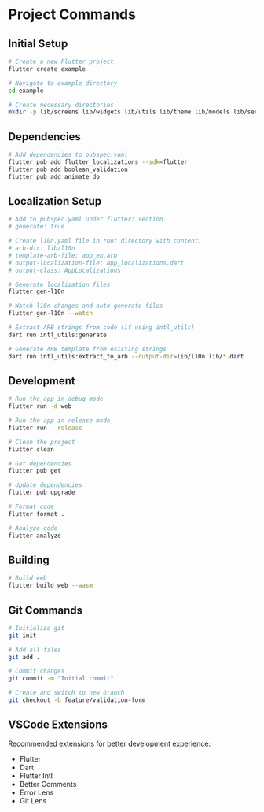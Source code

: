 # Project Commands

## Initial Setup

```bash
# Create a new Flutter project
flutter create example

# Navigate to example directory
cd example

# Create necessary directories
mkdir -p lib/screens lib/widgets lib/utils lib/theme lib/models lib/services lib/l10n
```

## Dependencies

```bash
# Add dependencies to pubspec.yaml
flutter pub add flutter_localizations --sdk=flutter
flutter pub add boolean_validation
flutter pub add animate_do
```

## Localization Setup

```bash
# Add to pubspec.yaml under flutter: section
# generate: true

# Create l10n.yaml file in root directory with content:
# arb-dir: lib/l10n
# template-arb-file: app_en.arb
# output-localization-file: app_localizations.dart
# output-class: AppLocalizations

# Generate localization files
flutter gen-l10n

# Watch l10n changes and auto-generate files
flutter gen-l10n --watch

# Extract ARB strings from code (if using intl_utils)
dart run intl_utils:generate

# Generate ARB template from existing strings
dart run intl_utils:extract_to_arb --output-dir=lib/l10n lib/*.dart
```

## Development

```bash
# Run the app in debug mode
flutter run -d web

# Run the app in release mode
flutter run --release

# Clean the project
flutter clean

# Get dependencies
flutter pub get

# Update dependencies
flutter pub upgrade

# Format code
flutter format .

# Analyze code
flutter analyze
```

## Building

```bash
# Build web
flutter build web --wasm
```

## Git Commands

```bash
# Initialize git
git init

# Add all files
git add .

# Commit changes
git commit -m "Initial commit"

# Create and switch to new branch
git checkout -b feature/validation-form
```

## VSCode Extensions

Recommended extensions for better development experience:
- Flutter
- Dart
- Flutter Intl
- Better Comments
- Error Lens
- Git Lens